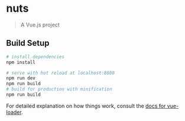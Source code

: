 # nuts

> A Vue.js project

## Build Setup

``` bash
# install dependencies
npm install

# serve with hot reload at localhost:8080
npm run dev
npm run build
# build for production with minification
npm run build
```

For detailed explanation on how things work, consult the [docs for vue-loader](http://vuejs.github.io/vue-loader).
